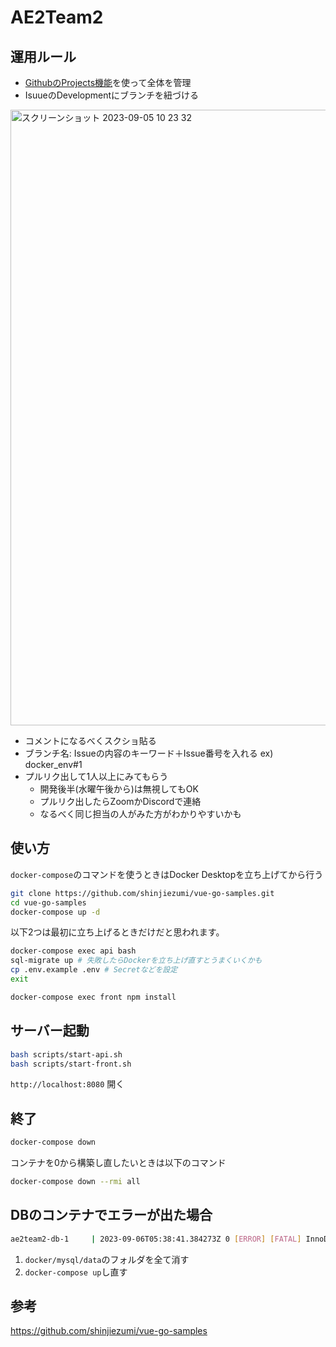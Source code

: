 # AE2Team2
## 運用ルール
* [GithubのProjects機能](https://github.com/users/NKotani/projects/3)を使って全体を管理
* IsuueのDevelopmentにブランチを紐づける
<img width="985" alt="スクリーンショット 2023-09-05 10 23 32" src="https://github.com/NKotani/AE2Team2/assets/82433118/f4f099b8-b0bc-4379-b24b-86dab03b301a">

* コメントになるべくスクショ貼る
* ブランチ名: Issueの内容のキーワード＋Issue番号を入れる ex) docker_env#1
* プルリク出して1人以上にみてもらう
  * 開発後半(水曜午後から)は無視してもOK
  * プルリク出したらZoomかDiscordで連絡
  * なるべく同じ担当の人がみた方がわかりやすいかも

## 使い方
`docker-compose`のコマンドを使うときはDocker Desktopを立ち上げてから行う
```bash
git clone https://github.com/shinjiezumi/vue-go-samples.git
cd vue-go-samples
docker-compose up -d
```

以下2つは最初に立ち上げるときだけだと思われます。
```bash
docker-compose exec api bash
sql-migrate up # 失敗したらDockerを立ち上げ直すとうまくいくかも
cp .env.example .env # Secretなどを設定
exit
```

```bash
docker-compose exec front npm install
```

## サーバー起動

```bash
bash scripts/start-api.sh
bash scripts/start-front.sh
```

`http://localhost:8080` 開く

## 終了
```bash
docker-compose down
```

コンテナを0から構築し直したいときは以下のコマンド
```bash
docker-compose down --rmi all
```

## DBのコンテナでエラーが出た場合
```bash
ae2team2-db-1     | 2023-09-06T05:38:41.384273Z 0 [ERROR] [FATAL] InnoDB: Table flags are 0 in the data dictionary but the flags in file ./ibdata1 are 0x4000!
```
1. `docker/mysql/data`のフォルダを全て消す
2. `docker-compose up`し直す

## 参考
https://github.com/shinjiezumi/vue-go-samples
